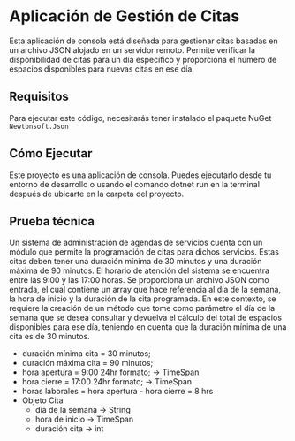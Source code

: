 # Aplicación de Gestión de Citas

Esta aplicación de consola está diseñada para gestionar citas basadas en un archivo JSON alojado en un servidor remoto.
Permite verificar la disponibilidad de citas para un día específico y proporciona el número de espacios disponibles para
nuevas citas en ese día.

## Requisitos

Para ejecutar este código, necesitarás tener instalado el paquete NuGet `Newtonsoft.Json`

## Cómo Ejecutar

Este proyecto es una aplicación de consola. Puedes ejecutarlo desde tu entorno de desarrollo o usando el comando dotnet
run en la terminal después de ubicarte en la carpeta del proyecto.

## Prueba técnica

Un sistema de administración de agendas de servicios cuenta con un módulo que permite la
programación de citas para dichos servicios.
Estas citas deben tener una duración mínima de 30
minutos y una duración máxima de 90 minutos. El horario de atención del sistema se encuentra
entre las 9:00 y las 17:00 horas.
Se proporciona un archivo JSON como entrada, el cual contiene un array que hace referencia al día
de la semana, la hora de inicio y la duración de la cita programada.
En este contexto, se requiere la creación de un método que tome como parámetro el día de la
semana que se desea consultar y devuelva el cálculo del total de espacios disponibles para ese día,
teniendo en cuenta que la duración mínima de una cita es de 30 minutos.

- duración mínima cita = 30 minutos;
- duración máxima cita = 90 minutos;
- hora apertura = 9:00 24hr formato; -> TimeSpan
- hora cierre = 17:00 24hr formato; -> TimeSpan
- horas laborales = hora apertura - hora cierre = 8 hrs
- Objeto Cita
  - dia de la semana -> String
  - hora de inicio -> TimeSpan
  - duración cita -> int


  

